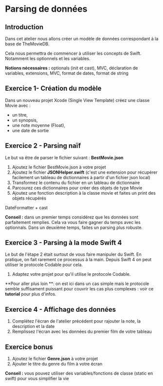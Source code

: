 # Parsing de données

## Introduction

Dans cet atelier nous allons créer un modèle de données correspondant à la base de TheMovieDB.

Cela nous permettra de commencer à utiliser les concepts de Swift. Notamment les optionnels et les variables.

**Notions nécessaires :** optionals \(init et cast\), MVC, déclaration de variables, extensions, MVC, format de dates, format de string

## Exercice 1- Création du modèle

Dans un nouveau projet Xcode \(Single View Template\) créez une classe Movie avec :

* un titre,
* un synopsis,
* une note moyenne \(Float\),
* une date de sortie

## Exercice 2 - Parsing naïf

Le but va être de parser le fichier suivant : **BestMovie.json**

1. Ajoutez le fichier BestMovie.json à votre projet 
2. Ajoutez le fichier **JSONHelper.swift** \(c'est une extension pour récupérer facilement un tableau de dictionnaires à partir d'un fichier json local\)
3. Transformez le contenu du fichier en un tableau de dictionnaire
4. Parcourez ces dictionnaires pour créer des objets de type Movie
5. Ajoutez une fonction description à la classe movie et faites un print des objets récupérés

DateFormatter + cast

**Conseil :** dans un premier temps considérez que les données sont parfaitement remplies. Cela va vous faire gagner du temps avec les optionnals. Dans un deuxième temps, faites un parsing plus robuste.

## Exercice 3 - Parsing à la mode Swift 4

Le but de l'étape 2 était surtout de vous faire manipuler du Swift. En pratique, on fait rarement ce processus à la main. Depuis Swift 4 on peut utiliser le protocole Codable pour cela.

1. Adaptez votre projet pour qu'il utilise le protocole Codable.

**Pour aller plus loin **: on est ici dans un cas simple mais le protocole semble suffisament puissant pour couvrir les cas plus complexes : voir ce **tutorial** pour plus d'infos.

## Exercice 4 - Affichage des données

1. Complétez l'écran de l'atelier précédent pour rajouter la note, la description et la date
2. Remplissez l'écran avec les données du premier film de votre tableau

## Exercice bonus
1. Ajoutez le fichier **Genre.json** à votre projet
2. Ajouter le titre du genre du film à votre écran

**Conseil :** vous pouvez utiliser des variables/fonctions de classe (static en swift) pour vous simplifier la vie
